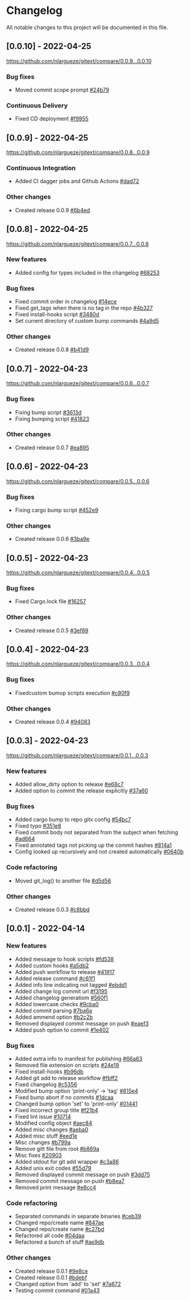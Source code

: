 # Changelog 

All notable changes to this project will be documented in this file.

## [0.0.10] - 2022-04-25

https://github.com/nlargueze/gitext/compare/0.0.9...0.0.10

### Bug fixes

- Moved commit scope prompt [#24b79](https://github.com/nlargueze/gitext/commit/24b79cd1595aef5c74860a3c6cf854e65cb8ad1c)

### Continuous Delivery

- Fixed CD deployment [#f9955](https://github.com/nlargueze/gitext/commit/f9955cf5dd0d7c632fb52e9120e403d2d4336324)

## [0.0.9] - 2022-04-25

https://github.com/nlargueze/gitext/compare/0.0.8...0.0.9

### Continuous Integration

- Added CI dagger jobs and Github Actions [#dad72](https://github.com/nlargueze/gitext/commit/dad72c91752280a87a2aa6b746fe2753c0384a5d)

### Other changes

- Created release 0.0.9 [#6b4ed](https://github.com/nlargueze/gitext/commit/6b4edd5ba4093b5b44ffcb0b4d905e3745148912)

## [0.0.8] - 2022-04-25

https://github.com/nlargueze/gitext/compare/0.0.7...0.0.8

### New features

- Added config for types included in the changelog [#68253](https://github.com/nlargueze/gitext/commit/682534cbd1249c407050928e45866eef931a779e)

### Bug fixes

- Fixed commit order in changelog [#14ece](https://github.com/nlargueze/gitext/commit/14ecefe36f0616dbb98ac7c016851d5af5dc0c47)
- Fixed get_tags when there is no tag in the repo [#4b327](https://github.com/nlargueze/gitext/commit/4b3273eb197499a69c91895f0a686cb1e01b0320)
- Fixed install-hooks script [#3480d](https://github.com/nlargueze/gitext/commit/3480daa99da8839374a568aa34abf2d1c295485b)
- Set current directory of custom bump commands [#4a9d5](https://github.com/nlargueze/gitext/commit/4a9d5bf871448061f21549381e7fdb078f342853)

### Other changes

- Created release 0.0.8 [#b41d9](https://github.com/nlargueze/gitext/commit/b41d97868c8efd227a8351664cd94bb72116a319)

## [0.0.7] - 2022-04-23

https://github.com/nlargueze/gitext/compare/0.0.6...0.0.7

### Bug fixes

- Fixing bump script [#3613d](https://github.com/nlargueze/gitext/commit/3613d5b8f593aae0eaab603cc9513ebc0d6106c8)
- Fixing bumping script [#41823](https://github.com/nlargueze/gitext/commit/4182323dbadf78c81a3b22d0d799fa7a7bea020d)

### Other changes

- Created release 0.0.7 [#ea895](https://github.com/nlargueze/gitext/commit/ea8956fe9eee27464e510fbd78fe98d8c00a5fc6)

## [0.0.6] - 2022-04-23

https://github.com/nlargueze/gitext/compare/0.0.5...0.0.6

### Bug fixes

- Fixing cargo bump script [#452e9](https://github.com/nlargueze/gitext/commit/452e920b605ec512d0c1720d01d5deb209496512)

### Other changes

- Created release 0.0.6 [#3ba9e](https://github.com/nlargueze/gitext/commit/3ba9e3987d5a8f7ae12eee4e53d11839958b2d81)

## [0.0.5] - 2022-04-23

https://github.com/nlargueze/gitext/compare/0.0.4...0.0.5

### Bug fixes

- Fixed Cargo.lock file [#16257](https://github.com/nlargueze/gitext/commit/16257542d1ee8159359ce842b45367549c2bdf60)

### Other changes

- Created release 0.0.5 [#3ef89](https://github.com/nlargueze/gitext/commit/3ef896656b9900bd30dbb8e816c95f1edaee6c3b)

## [0.0.4] - 2022-04-23

https://github.com/nlargueze/gitext/compare/0.0.3...0.0.4

### Bug fixes

- Fixedcustom bumop scripts execution [#c80f9](https://github.com/nlargueze/gitext/commit/c80f9e2b2373bd7e27e94eaaebe6633e7908f05e)

### Other changes

- Created release 0.0.4 [#94083](https://github.com/nlargueze/gitext/commit/940837236985beab7386e00244e3004b8a240a88)

## [0.0.3] - 2022-04-23

https://github.com/nlargueze/gitext/compare/0.0.1...0.0.3

### New features

- Added allow_dirty option to release [#e68c7](https://github.com/nlargueze/gitext/commit/e68c7669bbeb45dbaa7c5ffd6c26f0dac654535b)
- Added option to commit the release explicitly [#37a60](https://github.com/nlargueze/gitext/commit/37a601726076fd54330454cde1a8b6adb12ba734)

### Bug fixes

- Added cargo bump to repo gitx config [#54bc7](https://github.com/nlargueze/gitext/commit/54bc79ea7a08f72e7cf35d21b1c8111fb44abdd9)
- Fixed typo [#351e8](https://github.com/nlargueze/gitext/commit/351e8b277eaefab2d6386145e3250a8eeafe9613)
- Fixed commit body not separated from the subject when fetching [#ad664](https://github.com/nlargueze/gitext/commit/ad664a09a140a65173223e265c21f7202ca78f25)
- Fixed annotated tags not picking up the commit hashes [#814a1](https://github.com/nlargueze/gitext/commit/814a107c7a56985df823bf01a97a024adaf95b2a)
- Config looked up recursively and not created automatically [#0640b](https://github.com/nlargueze/gitext/commit/0640b882c2cfff4d85268438b89ede8a05d0d8eb)

### Code refactoring

- Moved git_log() to another file [#d5d56](https://github.com/nlargueze/gitext/commit/d5d56c7b4d214741a421499a0e9ecae50a481c47)

### Other changes

- Created release 0.0.3 [#c8bbd](https://github.com/nlargueze/gitext/commit/c8bbd30717ad5eb47d0673bfb70db7924b43b35d)

## [0.0.1] - 2022-04-14

### New features

- Added message to hook scripts [#fd538](https://github.com/nlargueze/gitext/commit/fd5382db3e556feef23f08d4aed544602d16a95c)
- Added custom hooks [#a5db2](https://github.com/nlargueze/gitext/commit/a5db2b6a825305e5cfb450499e7756df578356d6)
- Added push workflow to release [#41917](https://github.com/nlargueze/gitext/commit/4191740882ac93ea5d95415b55aed8665bbc8203)
- Added release command [#c61f1](https://github.com/nlargueze/gitext/commit/c61f149ae8d3c1cda3ab5eae8100e5b135e32715)
- Added info line indicating not tagged [#ebdd1](https://github.com/nlargueze/gitext/commit/ebdd1f346cf8f47ff14fc6a02345ff3706dd49c8)
- Added change log commit url [#f3195](https://github.com/nlargueze/gitext/commit/f3195d35ad0645ded0f334e044598c452c7bf919)
- Added changelog generatiom [#560f1](https://github.com/nlargueze/gitext/commit/560f1d7cb76d87c0694e7d361f5603a824a12a76)
- Added lowercase checks [#9cba0](https://github.com/nlargueze/gitext/commit/9cba0ccd57060df83c529048286053566ebed0e6)
- Added commit parsing [#7ba6a](https://github.com/nlargueze/gitext/commit/7ba6a171fea1d8b87e4da7a30e5441b7ff39996c)
- Added ammend option [#b2c2b](https://github.com/nlargueze/gitext/commit/b2c2b0ee9dbc2c09441dfa47bf71531b5f0185f5)
- Removed displayed commit message on push [#eaef3](https://github.com/nlargueze/gitext/commit/eaef3ea5b4c4bbe25de54dc252a8de0a9db36446)
- Added push option to commit [#1e402](https://github.com/nlargueze/gitext/commit/1e4020ce88eed72c992a212f1d09f449b2888b21)

### Bug fixes

- Added extra info to manifest for publishing [#66a63](https://github.com/nlargueze/gitext/commit/66a631d2c0094d54a8bc2144283d8fcfb3829e61)
- Removed file extension on scripts [#24e19](https://github.com/nlargueze/gitext/commit/24e1901f3332dc3d7aa86f5a5799cfdd4897b248)
- Fixed install-hooks [#b96db](https://github.com/nlargueze/gitext/commit/b96db05851ea2a3581a37d7460f609860cb2032c)
- Added git add to release workflow [#fbff2](https://github.com/nlargueze/gitext/commit/fbff27d0f6573514f341192c57faf4146da804ee)
- Fixed changelog [#c5356](https://github.com/nlargueze/gitext/commit/c5356ecf6747b95622468da90d2700299c27a1a9)
- Modified bump option &#x27;print-only&#x27; -&gt; &#x27;tag&#x27; [#815e4](https://github.com/nlargueze/gitext/commit/815e4390e0bd14436f06496cfc383e3fdd74f4ef)
- Fixed bump abort if no commits [#1dcaa](https://github.com/nlargueze/gitext/commit/1dcaaeeb0c233a63f2bcecad587cc0aa4ab8189a)
- Changed bump option &#x27;set&#x27; to &#x27;print-only&#x27; [#01441](https://github.com/nlargueze/gitext/commit/01441ffdd7750f879ee7209ed6a8804ff29675e5)
- Fixed incorrect group title [#f21b4](https://github.com/nlargueze/gitext/commit/f21b4926e4b0fc2a9cb3e7718bbe1bbdadf563c3)
- Fixed lint issue [#10714](https://github.com/nlargueze/gitext/commit/1071470fda7e26a005194c415ab5021cf763e35c)
- Modified config object [#aec84](https://github.com/nlargueze/gitext/commit/aec84640d7349d82958fd442912d57a87a3e9bec)
- Added misc changes [#aeba0](https://github.com/nlargueze/gitext/commit/aeba0061f8f31bea84068fc45afa34d6cb85a561)
- Added misc stuff [#eed1e](https://github.com/nlargueze/gitext/commit/eed1ef301ca9edd4cea2ebcbbbc06a25e37d5ddf)
- Misc changes [#b799a](https://github.com/nlargueze/gitext/commit/b799a06fbbd0adbc1a5248c27c25816a7557fca4)
- Remove gitt file from root [#b869a](https://github.com/nlargueze/gitext/commit/b869a54446ca1a46d377113b0b8edacc82747bae)
- Misc fixes [#20903](https://github.com/nlargueze/gitext/commit/20903f5d49378822dcbdcd5d3a1f59c8ad627179)
- Added stdout for git add wrapper [#c3a86](https://github.com/nlargueze/gitext/commit/c3a868da0762255a6090daabb69ca86c8ef73785)
- Added unix exit codes [#55d79](https://github.com/nlargueze/gitext/commit/55d7982fccb748b2291877053817a2c6d2387d8b)
- Removed displayed commit message on push [#3dd75](https://github.com/nlargueze/gitext/commit/3dd7532b9225bc5bbc183904999589c15a7762d5)
- Removed commit message on push [#b8ea7](https://github.com/nlargueze/gitext/commit/b8ea739cc4bdc1096f3f203d0a2c14d3bf7f776c)
- Removed print message [#e8cc4](https://github.com/nlargueze/gitext/commit/e8cc423394d4e677c6ecb8e43c76819505db5082)

### Code refactoring

- Separated commands in separate binaries [#ceb39](https://github.com/nlargueze/gitext/commit/ceb390d8fc9f61fd5003f0b55b61cc297a7fc72c)
- Changed repo/create name [#847ae](https://github.com/nlargueze/gitext/commit/847ae58b8086af81db3776e3d964978889f9f982)
- Changed repo/create name [#c27bd](https://github.com/nlargueze/gitext/commit/c27bd2265433694924fb3aca226867e1425e5b2f)
- Refactored all code [#04daa](https://github.com/nlargueze/gitext/commit/04daa20351fdec40264a8bb53531231f81167c88)
- Refactored a bunch of stuff [#ae9db](https://github.com/nlargueze/gitext/commit/ae9dbd630c48b20e9ff0e6f0c2d24f4eda5e1c57)

### Other changes

- Created release 0.0.1 [#9e8ce](https://github.com/nlargueze/gitext/commit/9e8ce4124d7ffd89759533a931c91880192740f4)
- Created release 0.0.1 [#bdebf](https://github.com/nlargueze/gitext/commit/bdebfb546bdbe100c0ba9b2b3ffb539dd0bb0e78)
- Changed option from &#x27;add&#x27; to &#x27;set&#x27; [#7a672](https://github.com/nlargueze/gitext/commit/7a672f5742364c8db09bc349a2f56dc5fdbc936d)
- Testing commit command [#01a43](https://github.com/nlargueze/gitext/commit/01a435ef093dde85af2f306e4e3419b479e4f260)

